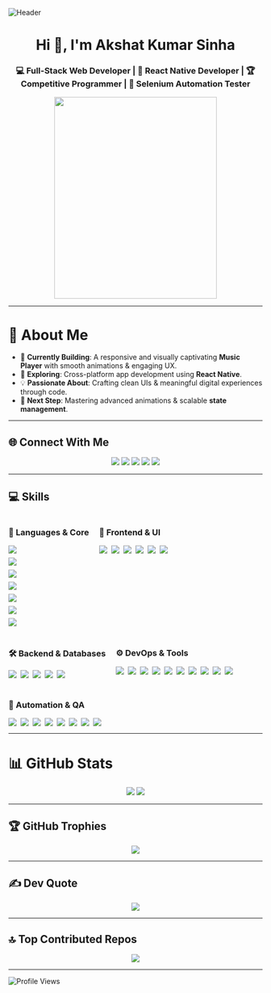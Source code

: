 ![Header](./aks-header.png)

<h1 align="center">Hi 👋, I'm Akshat Kumar Sinha</h1>
<h3 align="center">💻 Full-Stack Web Developer | 📱 React Native Developer | 🏆 Competitive Programmer | 🤖 Selenium Automation Tester</h3>

<p align="center">
  <img src="./coding.gif" height="400px" width="80%" style="border-radius:12px;" />
</p>

---

# 💫 About Me  
- 🎵 **Currently Building**: A responsive and visually captivating **Music Player** with smooth animations & engaging UX.  
- 📱 **Exploring**: Cross-platform app development using **React Native**.  
- 💡 **Passionate About**: Crafting clean UIs & meaningful digital experiences through code.  
- 🚀 **Next Step**: Mastering advanced animations & scalable **state management**.  

---

  ## 🌐 Connect With Me  

<p align="center">
  <a href="https://linkedin.com/in/akshatkumarsinha1704"><img src="https://img.shields.io/badge/-LinkedIn-%230077B5?logo=linkedin&logoColor=white" /></a>
  <a href="https://github.com/aks1727"><img src="https://img.shields.io/badge/-GitHub-181717?logo=github&logoColor=white" /></a>
  <a href="mailto:akshatsinha423@gmail.com"><img src="https://img.shields.io/badge/-Gmail-D14836?logo=gmail&logoColor=white" /></a>
  <a href="https://instagram.com/akshatsinha423"><img src="https://img.shields.io/badge/-Instagram-E4405F?logo=instagram&logoColor=white" /></a>
<!--   <a href="https://twitter.com/YOUR_HANDLE"><img src="https://img.shields.io/badge/-Twitter-1DA1F2?logo=twitter&logoColor=white" /></a> -->
<!--   <a href="https://leetcode.com/YOUR_USERNAME"><img src="https://img.shields.io/badge/-LeetCode-FFA116?logo=leetcode&logoColor=black" /></a> -->
<!--   <a href="https://codeforces.com/profile/YOUR_USERNAME"><img src="https://img.shields.io/badge/-Codeforces-1F8ACB?logo=codeforces&logoColor=white" /></a> -->
  <a href="https://www.codechef.com/users/aksinha03"><img src="https://img.shields.io/badge/-CodeChef-5B4638?logo=codechef&logoColor=white" /></a>
</p>



---

## 💻 Skills  

<div style="display: flex; flex-wrap: wrap; gap: 20px;">

  <!-- 🚀 Languages & Core -->
<div>
  <h3>🚀 Languages & Core</h3>
  <div style="display: flex; flex-direction: column; gap: 8px;">
    <img src="https://img.shields.io/badge/-C++-00599C?logo=c%2b%2b&logoColor=white" />
    <img src="https://img.shields.io/badge/-C-A8B9CC?logo=c&logoColor=white" />
    <img src="https://img.shields.io/badge/-Java-007396?logo=java&logoColor=white" />
    <img src="https://img.shields.io/badge/-Python-3776AB?logo=python&logoColor=white" />
    <img src="https://img.shields.io/badge/-JavaScript-F7DF1E?logo=javascript&logoColor=black" />
    <img src="https://img.shields.io/badge/-HTML5-E34F26?logo=html5&logoColor=white" />
    <img src="https://img.shields.io/badge/-CSS3-1572B6?logo=css3&logoColor=white" />
  </div>
</div>


  <!-- 🎨 Frontend & UI -->
  <div>
    <h3>🎨 Frontend & UI</h3>
    <div style="display: flex; flex-wrap: wrap; gap: 8px;">
      <img src="https://img.shields.io/badge/-React-61DAFB?logo=react&logoColor=black" />
      <img src="https://img.shields.io/badge/-Redux-764ABC?logo=redux&logoColor=white" />
      <img src="https://img.shields.io/badge/-TailwindCSS-06B6D4?logo=tailwindcss&logoColor=white" />
      <img src="https://img.shields.io/badge/-ChakraUI-319795?logo=chakraui&logoColor=white" />
      <img src="https://img.shields.io/badge/-React_Router-CA4245?logo=react-router&logoColor=white" />
      <img src="https://img.shields.io/badge/-ContextAPI-000000?logo=react&logoColor=white" />
    </div>
  </div>

  <!-- 🛠 Backend & Databases -->
  <div>
    <h3>🛠 Backend & Databases</h3>
    <div style="display: flex; flex-wrap: wrap; gap: 8px;">
      <img src="https://img.shields.io/badge/-NodeJS-339933?logo=node.js&logoColor=white" />
      <img src="https://img.shields.io/badge/-ExpressJS-000000?logo=express&logoColor=white" />
      <img src="https://img.shields.io/badge/-MongoDB-47A248?logo=mongodb&logoColor=white" />
      <img src="https://img.shields.io/badge/-MySQL-4479A1?logo=mysql&logoColor=white" />
      <img src="https://img.shields.io/badge/-Socket.io-010101?logo=socketdotio&logoColor=white" />
    </div>
  </div>

  <!-- ⚙️ DevOps & Tools -->
  <div>
    <h3>⚙️ DevOps & Tools</h3>
    <div style="display: flex; flex-wrap: wrap; gap: 8px;">
      <img src="https://img.shields.io/badge/-Git-F05032?logo=git&logoColor=white" />
      <img src="https://img.shields.io/badge/-GitHub-181717?logo=github&logoColor=white" />
      <img src="https://img.shields.io/badge/-Postman-FF6C37?logo=postman&logoColor=white" />
      <img src="https://img.shields.io/badge/-Docker-2496ED?logo=docker&logoColor=white" />
      <img src="https://img.shields.io/badge/-Jenkins-D24939?logo=jenkins&logoColor=white" />
      <img src="https://img.shields.io/badge/-Netlify-00C7B7?logo=netlify&logoColor=white" />
      <img src="https://img.shields.io/badge/-Vercel-000000?logo=vercel&logoColor=white" />
      <img src="https://img.shields.io/badge/-Render-46E3B7?logo=render&logoColor=white" />
      <img src="https://img.shields.io/badge/-Babel-F9DC3E?logo=babel&logoColor=black" />
      <img src="https://img.shields.io/badge/-JWT-000000?logo=jsonwebtokens&logoColor=white" />
    </div>
  </div>

  <!-- 🤖 Automation & QA -->
  <div>
    <h3>🤖 Automation & QA</h3>
    <div style="display: flex; flex-wrap: wrap; gap: 8px;">
      <img src="https://img.shields.io/badge/-Selenium-43B02A?logo=selenium&logoColor=white" />
      <img src="https://img.shields.io/badge/-TestNG-FF6C37?logo=testng&logoColor=white" />
      <img src="https://img.shields.io/badge/-Cucumber-23D96C?logo=cucumber&logoColor=white" />
      <img src="https://img.shields.io/badge/-BDD-000000?logo=behave&logoColor=white" />
      <img src="https://img.shields.io/badge/-Jira-0052CC?logo=jira&logoColor=white" />
      <img src="https://img.shields.io/badge/-Manual_Testing-FF5733?logo=testing-library&logoColor=white" />
      <img src="https://img.shields.io/badge/-SQL_Testing-4479A1?logo=database&logoColor=white" />
      <img src="https://img.shields.io/badge/-Hybrid_|_Keyword_|_Data--Driven-6E57E0" />
    </div>
  </div>

</div>


---

# 📊 GitHub Stats  
<p align="center">
  <span>
  <img src="https://github-readme-streak-stats.herokuapp.com/?user=aks1727&theme=dark&hide_border=false" />
  </span>
  <span >
  <img src="https://github-readme-stats.vercel.app/api/top-langs/?username=aks1727&theme=dark&hide_border=false&include_all_commits=true&count_private=true&layout=compact" />
  </span>
</p>

---

## 🏆 GitHub Trophies  
<p align="center">
  <img src="https://github-profile-trophy.vercel.app/?username=aks1727&theme=onedark&no-frame=false&no-bg=true&margin-w=4" />
</p>

---

## ✍️ Dev Quote  
<p align="center">
  <img src="https://quotes-github-readme.vercel.app/api?type=horizontal&theme=radical" />
</p>

---

## 🔝 Top Contributed Repos  
<p align="center">
  <img src="https://github-contributor-stats.vercel.app/api?username=aks1727&limit=5&theme=dark&combine_all_yearly_contributions=true" />
</p>

---

![Profile Views](https://komarev.com/ghpvc/?username=aks1727&color=brightgreen&style=for-the-badge&label=Profile+Views)


<!-- Proudly created with GPRM ( https://gprm.itsvg.in ) -->
